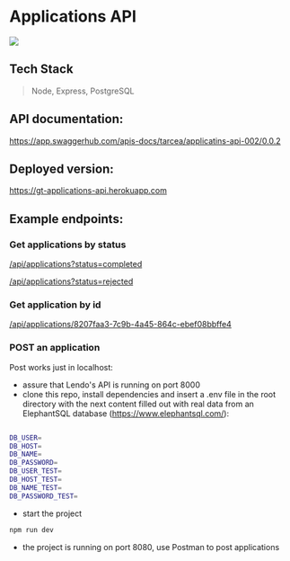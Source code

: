 # Applications API

![](https://cdn.lendo.se/v4/svg/logodark.svg)

## Tech Stack

> Node, Express, PostgreSQL

## API documentation:

https://app.swaggerhub.com/apis-docs/tarcea/applicatins-api-002/0.0.2

## Deployed version:

https://gt-applications-api.herokuapp.com

## Example endpoints:

### Get applications by status

[/api/applications?status=completed](https://gt-applications-api.herokuapp.com/api/applications?status=completed)

[/api/applications?status=rejected](https://gt-applications-api.herokuapp.com/api/applications?status=rejected)

### Get application by id

[/api/applications/8207faa3-7c9b-4a45-864c-ebef08bbffe4
](https://gt-applications-api.herokuapp.com/api/applications/8207faa3-7c9b-4a45-864c-ebef08bbffe4)

### POST an application

Post works just in localhost:
- assure that Lendo's API is running on port 8000
- clone this repo, install dependencies and insert a .env file in the root directory with the next content filled out with real data from an ElephantSQL database (https://www.elephantsql.com/):

```bash

DB_USER=
DB_HOST=
DB_NAME=
DB_PASSWORD=
DB_USER_TEST=
DB_HOST_TEST=
DB_NAME_TEST=
DB_PASSWORD_TEST=

```
- start the project 

```bash
npm run dev 
```
- the project is running on port 8080, use Postman to post applications
